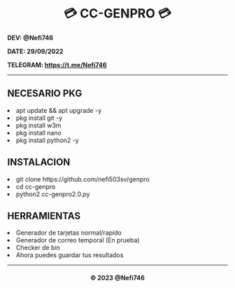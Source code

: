 <h1 align='center'>💳 CC-GENPRO 💳 </h1>

<b>DEV: @Nefi746</b>

<b>DATE: 29/09/2022</b>

<b>TELEGRAM: https://t.me/Nefi746</b>

***

<h2>NECESARIO PKG</h2>

<li>apt update && apt upgrade -y </lo>

<li>pkg install git -y </lo>

<li>pkg install w3m </lo>

<li>pkg install nano</lo>

<li>pkg install python2 -y</lo>

<h2>INSTALACION</h2>

<li> git clone https://github.com/nefi503sv/genpro </lo>

<li>cd cc-genpro </lo>

<li>python2 cc-genpro2.0.py </lo>

<h2>HERRAMIENTAS</h2>

<li>Generador de tarjetas normal/rapido </lo>

<li>Generador de correo temporal (En prueba)</lo>

<li>Checker de bin </lo>

<li>Ahora puedes guardar tus resultados </lo>

---

<h4 align='center'> © 2023 @Nefi746 <h4>
